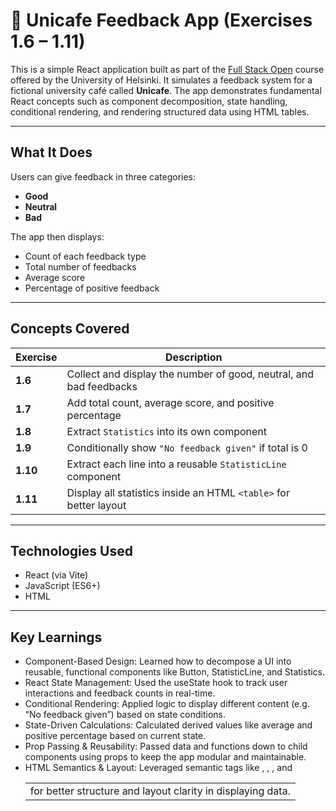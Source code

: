 # 📘 Unicafe Feedback App (Exercises 1.6 – 1.11)

This is a simple React application built as part of the [Full Stack Open](https://fullstackopen.com/en/part1) course offered by the University of Helsinki. It simulates a feedback system for a fictional university café called **Unicafe**. The app demonstrates fundamental React concepts such as component decomposition, state handling, conditional rendering, and rendering structured data using HTML tables.

---

## What It Does

Users can give feedback in three categories:

- **Good**
- **Neutral**
- **Bad**

The app then displays:

- Count of each feedback type
- Total number of feedbacks
- Average score
- Percentage of positive feedback

---

## Concepts Covered

| Exercise | Description |
|----------|-------------|
| **1.6**  | Collect and display the number of good, neutral, and bad feedbacks |
| **1.7**  | Add total count, average score, and positive percentage |
| **1.8**  | Extract `Statistics` into its own component |
| **1.9**  | Conditionally show `"No feedback given"` if total is 0 |
| **1.10** | Extract each line into a reusable `StatisticLine` component |
| **1.11** | Display all statistics inside an HTML `<table>` for better layout |

---

## Technologies Used

- React (via Vite)
- JavaScript (ES6+)
- HTML

---

## Key Learnings

- Component-Based Design: Learned how to decompose a UI into reusable, functional components like Button, StatisticLine, and Statistics.
- React State Management: Used the useState hook to track user interactions and feedback counts in real-time.
- Conditional Rendering: Applied logic to display different content (e.g. “No feedback given”) based on state conditions.
- State-Driven Calculations: Calculated derived values like average and positive percentage based on current state.
- Prop Passing & Reusability: Passed data and functions down to child components using props to keep the app modular and maintainable.
- HTML Semantics & Layout: Leveraged semantic tags like <table>, <tbody>, <tr>, and <td> for better structure and layout clarity in displaying data.
